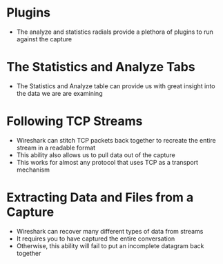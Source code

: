 # Plugins
- The analyze and statistics radials provide a plethora of plugins to run against the capture

# The Statistics and Analyze Tabs
- The Statistics and Analyze table can provide us with great insight into the data we are are examining

# Following TCP Streams
- Wireshark can stitch TCP packets back together to recreate the entire stream in a readable format
- This ability also allows us to pull data out of the capture
- This works for almost any protocol that uses TCP as a transport mechanism

# Extracting Data and Files from a Capture
- Wireshark can recover many different types of data from streams
- It requires you to have captured the entire conversation
- Otherwise, this ability will fail to put an incomplete datagram back together
